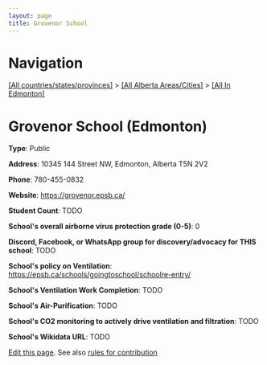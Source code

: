 ```yaml
---
layout: page
title: Grovenor School
---
```

# Navigation

[[All countries/states/provinces]](../../..) > [[All Alberta Areas/Cities]](../..) > [[All In Edmonton]](..)

# Grovenor School (Edmonton)

**Type**: Public

**Address**: 10345 144 Street NW, Edmonton, Alberta T5N 2V2

**Phone**: 780-455-0832

**Website**: <https://grovenor.epsb.ca/>

**Student Count**: TODO

**School's overall airborne virus protection grade (0-5)**: 0

**Discord, Facebook, or WhatsApp group for discovery/advocacy for THIS school**: TODO

**School's policy on Ventilation**: <https://epsb.ca/schools/goingtoschool/schoolre-entry/>

**School's Ventilation Work Completion**: TODO

**School's Air-Purification**: TODO

**School's CO2 monitoring to actively drive ventilation and filtration**: TODO

**School's Wikidata URL**: TODO


[Edit this page](https://github.com/ventilate-schools/AB/edit/main/./Edmonton/Grovenor_School.md). See also [rules for contribution](../../../contribution-rules/)